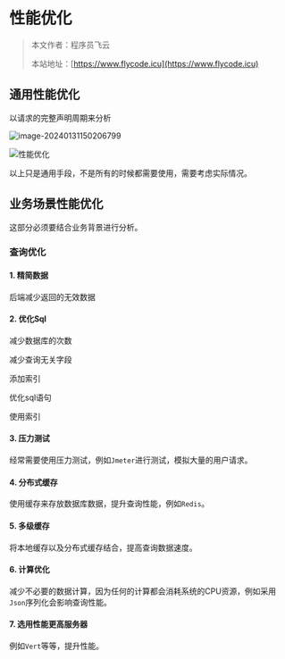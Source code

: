 # 性能优化
> 本文作者：程序员飞云
>
> 本站地址：[https://www.flycode.icu](https://www.flycode.icu)

## 通用性能优化

以请求的完整声明周期来分析

![image-20240131150206799](http://cdn.flycode.icu/codeCenterImg/202401311521913.png)

![性能优化](http://cdn.flycode.icu/codeCenterImg/202401311521931.png)

以上只是通用手段，不是所有的时候都需要使用，需要考虑实际情况。



## 业务场景性能优化

这部分必须要结合业务背景进行分析。

### 查询优化

#### 1. 精简数据

后端减少返回的无效数据

#### 2. 优化Sql

减少数据库的次数

减少查询无关字段

添加索引

优化sql语句

使用索引

#### 3. 压力测试

经常需要使用压力测试，例如`Jmeter`进行测试，模拟大量的用户请求。



#### 4. 分布式缓存

使用缓存来存放数据库数据，提升查询性能，例如`Redis`。



#### 5. 多级缓存

将本地缓存以及分布式缓存结合，提高查询数据速度。



#### 6. 计算优化

减少不必要的数据计算，因为任何的计算都会消耗系统的CPU资源，例如采用`Json`序列化会影响查询性能。



#### 7. 选用性能更高服务器

例如`Vert`等等，提升性能。
